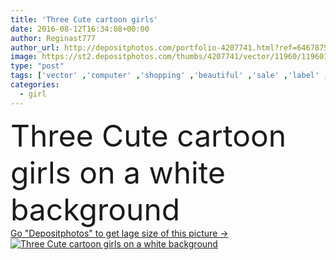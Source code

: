 ```yaml
---
title: 'Three Cute cartoon girls'
date: 2016-08-12T16:34:08+00:00
author: Reginast777
author_url: http://depositphotos.com/portfolio-4207741.html?ref=64678756
image: https://st2.depositphotos.com/thumbs/4207741/vector/11960/119601258/api_thumb_450.jpg?forcejpeg=true
type: "post"
tags: ['vector' ,'computer' ,'shopping' ,'beautiful' ,'sale' ,'label' ,'art' ,'female' ,'smiling' ,'women' ,'beauty' ,'femininity' ,'cute' ,'hair' ,'girls' ,'flower' ,'best' ,'life' ,'brown' ,'sweet' ,'face' ,'cartoon' ,'kids' ,'three' ,'symbol' ,'imagination' ,'icon' ,'city' ,'eye' ,'friends' ,'camera' ,'print' ,'dress' ,'characters' ,'glasses' ,'toddler' ,'teenage' ,'temptation' ,'slim' ,'butterflies' ,'cutie' ,'ilustration' ]
categories: 
  - girl
---
```

<div aling="center">
            <font size="60"> Three Cute cartoon girls on a white background</font>   
</div>
<div>
    <a href='https://depositphotos.com/119601258/stock-illustration-three-cute-cartoon-girls.html?ref=64678756' target=_blank > Go "Depositphotos" to get lage size of this picture ->
        <img href='https://depositphotos.com/119601258/stock-illustration-three-cute-cartoon-girls.html?ref=64678756' src='https://st2.depositphotos.com/4207741/11960/v/950/depositphotos_119601258-stock-illustration-three-cute-cartoon-girls.jpg?forcejpeg=true' alt='Three Cute cartoon girls on a white background' >
    </a>
</div>
